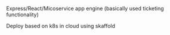 Express/React/Micoservice app engine (basically used ticketing functionality)

Deploy based on k8s in cloud using skaffold
